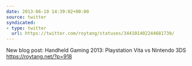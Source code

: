 ```yaml
---
date: 2013-06-10 14:39:02+00:00
source: twitter
syndicated:
- type: twitter
  url: https://twitter.com/roytang/statuses/344101402244681730/
---
```


New blog post: Handheld Gaming 2013: Playstation Vita vs Nintendo 3DS https://roytang.net/?p=918